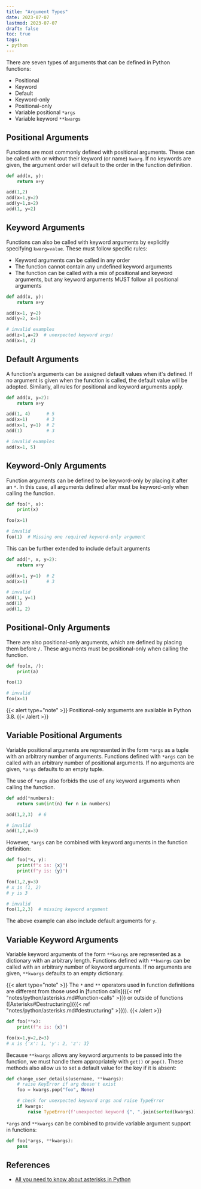```yaml
---
title: "Argument Types"
date: 2023-07-07
lastmod: 2023-07-07
draft: false
toc: true
tags:
- python
---
```


There are seven types of arguments that can be defined in Python functions:

- Positional
- Keyword
- Default
- Keyword-only
- Positional-only
- Variable positional `*args`
- Variable keyword `**kwargs`

## Positional Arguments

Functions are most commonly defined with positional arguments. These can be
called with or without their keyword (or name) `kwarg`. If no keywords are
given, the argument order will default to the order in the function definition.

```python
def add(x, y):
	return x+y

add(1,2)
add(x=1,y=2)
add(y=1,x=2)
add(1, y=2)
```

## Keyword Arguments

Functions can also be called with keyword arguments by explicitly specifying
`kwarg=value`. These must follow specific rules:

- Keyword arguments can be called in any order
- The function cannot contain any undefined keyword arguments
- The function can be called with a mix of positional and keyword arguments, but
  any keyword arguments MUST follow all positional arguments

```python
def add(x, y):
	return x+y

add(x=1, y=2)
add(y=2, x=1)

# invalid examples
add(z=1,a=2)  # unexpected keyword args!
add(x=1, 2)
```

## Default Arguments

A function's arguments can be assigned default values when it's defined. If no
argument is given when the function is called, the default value will be
adopted. Similarly, all rules for positional and keyword arguments apply.

```python
def add(x, y=2):
	return x+y

add(1, 4)      # 5
add(x=1)       # 3
add(x=1, y=1)  # 2
add(1)         # 3

# invalid examples
add(x=1, 5)
```

## Keyword-Only Arguments

Function arguments can be defined to be keyword-only by placing it after an `*`.
In this case, all arguments defined after must be keyword-only when calling the
function.

```python
def foo(*, x):
	print(x)

foo(x=1)

# invalid
foo(1)  # Missing one required keyword-only argument
```

This can be further extended to include default arguments

```python
def add(*, x, y=2):
	return x+y

add(x=1, y=1)  # 2
add(x=1)       # 3

# invalid
add(1, y=1)
add(1)
add(1, 2)
```

## Positional-Only Arguments

There are also positional-only arguments, which are defined by placing them
before `/`. These arguments must be positional-only when calling the function.

```python
def foo(x, /):
	print(a)

foo(1)

# invalid
foo(x=1)
```

{{< alert type="note" >}}
Positional-only arguments are available in Python 3.8.
{{< /alert >}}

## Variable Positional Arguments

Variable positional arguments are represented in the form `*args` as a tuple
with an arbitrary number of arguments. Functions defined with `*args` can be
called with an arbitrary number of positional arguments. If no arguments are
given, `*args` defaults to an empty tuple.

The use of `*args` also forbids the use of any keyword arguments when calling the function.

```python
def add(*numbers):
	return sum(int(n) for n in numbers)

add(1,2,3)  # 6

# invalid
add(1,2,x=3)
```

However, `*args` can be combined with keyword arguments in the function definition:

```python
def foo(*x, y):
	print(f"x is: {x}")
	print(f"y is: {y}")

foo(1,2,y=3)
# x is (1, 2)
# y is 3

# invalid
foo(1,2,3)  # missing keyword argument
```

The above example can also include default arguments for `y`.

## Variable Keyword Arguments

Variable keyword arguments of the form `**kwargs` are represented as a
dictionary with an arbitrary length. Functions defined with `**kwargs` can be
called with an arbitrary number of keyword arguments. If no arguments are given,
`**kwargs` defaults to an empty dictionary.

{{< alert type="note" >}}
The `*` and `**` operators used in function definitions are different from those
used in [function calls]({{< ref "notes/python/asterisks.md#function-calls" >}}) or outside of functions
([Asterisks#Destructuring]({{< ref "notes/python/asterisks.md#destructuring" >}})).
{{< /alert >}}

```python
def foo(**x):
	print(f"x is: {x}")

foo(x=1,y=2,z=3)
# x is {'x': 1, 'y': 2, 'z': 3}
```

Because `**kwargs` allows any keyword arguments to be passed into the function,
we must handle them appropriately with `get()` or `pop()`. These methods also
allow us to set a default value for the key if it is absent:

```python
def change_user_details(username, **kwargs):
	# raise KeyError if arg doesn't exist
	foo = kwargs.pop("foo", None)

	# check for unexpected keyword args and raise TypeError
	if kwargs:
		raise TypeError(f'unexpected keyword {", ".join(sorted(kwargs))}')
```

`*args` and `**kwargs` can be combined to provide variable argument support in functions:

```python
def foo(*args, **kwargs):
	pass
```

## References

- [All you need to know about asterisks in Python](https://bas.codes/posts/python-asterisks)
